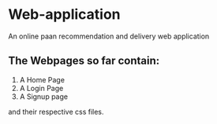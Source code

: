 # Web-application
An online paan recommendation and delivery web application
## The Webpages so far contain:
1. A Home Page
2. A Login Page
3. A Signup page

and their respective css files.
